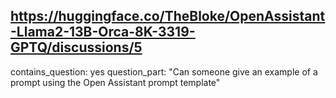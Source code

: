 ## https://huggingface.co/TheBloke/OpenAssistant-Llama2-13B-Orca-8K-3319-GPTQ/discussions/5

contains_question: yes
question_part: "Can someone give an example of a prompt using the Open Assistant prompt template"